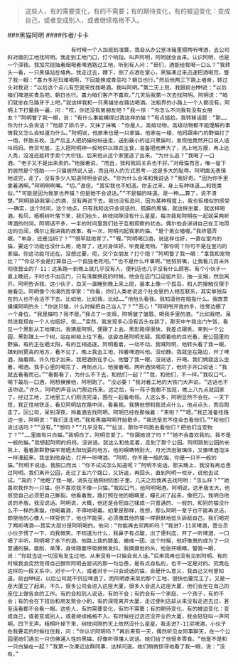 > 这些人，有的需要变化，有的不需要；有的期待变化，有的被迫变化：变成自己，或者变成别人，或者继续格格不入。

###黑猫阿明
####作者/卡卡

						有时候一个人加班到凌晨，我会从办公室冰箱里顺两听啤酒，去公司斜对面的工地找阿明。我走到工地门口，打个响指，叫声阿明，阿明就会出来。认识阿明，也是一个深夜。我加完班抽着烟喝着啤酒路过工地，听到有人问：“哥们，酒能给我喝一口么？”我转头一看，一只黑猫站在墙角。我走过去，蹲下，倒了点酒在掌心，黑猫凑过来迅速把酒喝完，瞥了我一眼：“喜力多尼玛难喝啊，下回能换成青岛吗？朝日也行。”然后他两三下跳上墙脊，转过头对我说：“以后这个点儿有空就来找我喝酒。我叫阿明。”第二天上班，我跟前台MM说：“以后咱们啤酒买青岛吧。朝日也行。喜力咱们客户不喜欢。”几天后我第一次去找阿明。阿明说：“咱们就坐在马路牙子上吧。”就这样我和一只黑猫坐在路边喝酒。法租界的小路上一个人都没有，阿明上下打量我一遍，问：“哎，你还没有男朋友吧？”我一惊：“你怎么不问我有没有女朋友？”阿明瞥了我一眼，说：“有什么事能瞒得过我这样的猫？”有点尴尬。我转移话题：“那……你为什么会说话？”他舔了舔爪子，又抹了抹嘴：“你是人，高级动物。高级动物都不能理解的事情我又怎么会知道为什么。”阿明说，他原来也是一只家猫。他家在一楼，他妈跟串门的野猫打了一炮，怀胎五枚。生产后主人把奶猫纷纷送走，送到最小的这只黑猫时，发现他竟然开口说人话叫妈妈。奇货可居，主人把阿明神一般地供以锦衣玉食，准备把他养大了，先上地方报，再上达人秀，没准还能转手卖个大价钱。后来他从这个家里逃了出来。“为什么逃？”我喝了一口酒。“老子又不是出来卖的。”他接着说，“而且，我和我妈关系也不好。”对母猫而言，唯一留下的居然是个怪胎——一只猫居然说人话，而且用人的方式思考——这是多大的耻辱。阿明面无表情地说完，走了。没有多少人知道阿明会说话。“你为什么会来和我说话？”我好奇。“因为你手里拿着酒啊。”阿明咧咧嘴。“切。”谁信。“其实我也不知道。你走过来，身上有种味道……和我类似。”“可能是因为我家也养猫？但是她不会说话。”“不是猫的味道。是一种……算了，说不清楚。”阿明舔舔我掌心的酒，没有再说下去。我也没有追问，因为某种程度上，我也有相似的感受——确实，这个时间，这个地点，只有我和这只会说话的、孤僻的黑猫，就这样坐着，就这样喝酒。有风，梧桐树叶落下来，我们抬头，树枝间隙没有什么星星。每次我和阿明在一起就呆两听啤酒的时间。阿明话不多，一半的时间里我们处于互相观察的状态。偶尔他会讲讲自己在工地周边的见闻，偶尔让我讲我的故事。有一次，阿明问起我家的猫。“是个美女喵喔。”我挤眉弄眼。“单身，还是当妈了？”“很早就绝育了。”“喔。”阿明喝口酒，说这样也好，一直在室内的猫，要这个功能也没什么用，绝育了，还对身体好。毕竟是宠物。“那你呢？你可不是在室内的家猫。你这功能可还在。没想过要，呃，交个女朋友？打个炮？”阿明瞥了我一眼：“拿我和宠物比？”“你总不会是打算自己一个孤独老死吧。”“也不是什么坏事啊。”他努努嘴，让我看几百米外彻夜营业的7-11：这条路一到晚上就几乎没有人，便利店也几乎没有什么顾客。有个小伙子一直上晚班，平时也不出店门，只有清晨换班的时候，他会在店门口逗留片刻，抽一支烟，然后离开。阿明告诉我，这小伙子，白天一直睡到晚上来上班，基本上像一个孤岛，和人的接触仅限于被看见。阿明像个冷漠的哲学家：“你看，你们人类老说这个社会里的人相互联系，其实单独存在的人也不会活不下去。比如他，比如我，比如……”他抬头看我。我知道他在暗指什么。我故意摸摸阿明的头：“你这只猫，什么时候把自己当人了？”“恶心！”阿明甩开我的手，往旁边挪了一个身位，“我是猫吗？我不是。”我点了一支烟，阿明皱了皱眉，喝我手里的酒。“比如我吧。虽然说我现在一个人也挺好，但……”突然，我发现手心没有舌头在舔了。那天中午我出门午饭，看见一个黑影从工地窜出。我猜是阿明，便跟了上去。黑影跑得很快，我差点跟丢。来到一个公园，黑影蹿上一个树，站在树桠上往下看。这姿态是阿明无疑。我顺着他的目光看，是公园里的野猫，有的正在晒太阳，有的互相追逐。阿明看着，一动不动。我喊阿明，他转头看了我一眼，蹿到树更高的地方，看不见了。晚上我去工地，拎着啤酒叫他。没动静。我就坐在路边，开了啤酒，抽着烟。许久他才出来。我把酒倒在手心。他瞥了我一眼，没说话，开喝。我们俩就这么坐着，喝酒。我手心里的喝完了，再倒点儿，他接着喝。两听酒快喝完了，他终于开口说话：“我就去看看而已。”“看都看了，为什么不下去，和他们一起？”“我，和他们，不一样。”我叹口气，喝下最后一口酒，刚想摸摸他，阿明跑了。“没必要！”我对着工地的大铁门大声说。“这话也不该你说。”许久，阿明的声音从门那边传来。这之后，有一阵子我都不加班，晚上八九点就回家了。经过工地，工地里工人们刚洗完澡，围在一起看电视。人这么多，阿明显然不会在。一天下班，我正往地铁走，看见阿明站在路中间，看着我。我猜他想和我说点什么。他点点头，而后跑走了。回公司，呆到深夜，拎着酒去找阿明。阿明已经在那候着：“来啦？”“嗯。”我正准备往路边一坐，阿明说：“我们走走吧。”我和黑猫阿明开始散步。“我还是忍不住会去看他们。”“和他们说过话吗？”“没有。”“想吗？”“几乎没有。”“扯淡，那你干吗跑去看他们？把他们当宠物了？”“……里面有只白猫。”我明白了。阿明恋爱了。“你跟她说了吗？”“她不会喜欢我的。我不是一般的猫。”我想起阿明的妈妈，没说话。就这么和他走着，走到了那个公园。阿明跳到公园的长凳上，看着那群野猫平常晒太阳玩耍的地方。他的眼睛特别大，月光流进玻璃体，又像啤酒泡沫一样漫起来。我坐到他身边，打开一听啤酒。“阿明，你不是一般的猫，你是一只不一般的猫。”阿明不说话。我脱口而出：“你不试试怎么知道呢？”阿明不说话。那天晚上，我没有再怂恿过阿明。我们离开公园，走过了五六个路口，又折返，再回头，直到阿明一咬牙，说他去试试。“真的？”他瞪了我一眼，消失在梧桐树的影子里。几天之后我再去找阿明：“怎么样？”“她喜欢我作为一只猫，但不喜欢我不像一只猫。”我叹口气，给阿明喝酒。阿明说，这矛盾太大，他感觉自己必须把自己撕裂。他看着我，路灯照在他的眼睛里，瞳孔闭了起来，像把刀。我明白他说的矛盾，我没说话。阿明说，大概，他还是会把自己揉成一只普通的、一般的、和别的猫没什么不一样的黑猫。他喝着酒，不停地喝着。如果是那样，我想，那么阿明一辈子也不能再说话，即使他的心像人一样受伤了，他也不能哭，必须像其他的猫一样默默地低头舔舐自己。我们喝完了两听啤酒——其实大部分是阿明喝的。他问：“你能再去买两听吗？”我进7-11买啤酒，营业员小伙子愣了一下，向我微笑。不知道为什么，我鼻子有点酸，出了便利店，开了一听啤酒，一口喝了半听。阿明喝了余下的酒。他跳上我的膝盖，蜷成一团。这个时候，他好像真的成为了一只普通的猫，瘦削，单薄，身体随着呼吸微微发抖。我摸摸他的头，他张开眼睛，瞥我一眼，说：“你就当这一切没有发生过吧。从来没有一只猫会说人话。”后来我再也没有见到阿明。有的时候我会突然觉得自己鼓吹阿明去尝试的那一句怂恿，是有点自私的，也不一定是对的。究竟在这样的一段关系中，对于一个人，或者对于一只会说话的猫，会是什么意义，我自己又何曾知道。前台MM说，以后公司就不供应啤酒了。而阿明原来呆的那个工地，很快也要完工了。又是一座大厦立了起来。不久，很多公司会进入这座大厦，很多人会进入这座大厦，他们会坐在自己的座位上做各自的工作。有的会和别人说话，有的不会；有的会有一个家庭、一个孩子，有的不会；有的会在下班后和朋友聚会小酌，有的深夜离开大厦，走过便利店却从来没有走进去过，甚至连看都不会看一眼。这些人，有的需要变化，有的不需要；有的期待变化，有的被迫变化：变成自己，或者变成别人，或者继续格格不入。有时候经过这还没开业的大厦，我会轻轻叫一声阿明。四下无声。梧桐叶掉下来，树枝间隙的天上依然没什么星星。我走进7-11买啤酒，小伙子在我要走的时候拉住我，问：“你认识阿明吗？”再后来有一天，偶然听见女同事聊天，在一个公园里她们遇见一只仿佛通人性的黑猫，好像听得懂人说话。她们给了他很多零食。“他是不是和一只白猫在一起？”我第一次凑近这群同事，这样问道。她们稍微惊讶地看了我一眼，说：“没有。”			  		